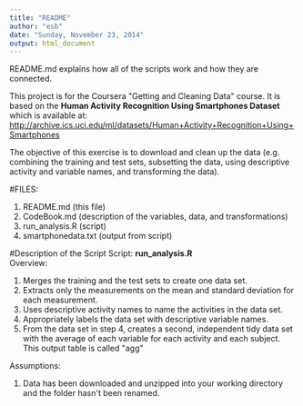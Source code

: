 ```yaml
---
title: "README"
author: "esb"
date: "Sunday, November 23, 2014"
output: html_document
---
```


README.md explains how all of the scripts work and how they are connected.

This project is for the Coursera "Getting and Cleaning Data" course. It is based on the **Human Activity Recognition Using Smartphones Dataset** which is available at:
http://archive.ics.uci.edu/ml/datasets/Human+Activity+Recognition+Using+Smartphones

The objective of this exercise is to download and clean up the data (e.g. combining the training and test sets, subsetting the data, using descriptive activity and variable names, and transforming the data).

#FILES:
1. README.md (this file)  
2. CodeBook.md (description of the variables, data, and transformations)  
3. run_analysis.R (script)  
4. smartphonedata.txt (output from script)

#Description of the Script
Script: **run_analysis.R**   
Overview:  
1. Merges the training and the test sets to create one data set.   
2. Extracts only the measurements on the mean and standard deviation for each measurement.  
3. Uses descriptive activity names to name the activities in the data set.  
4. Appropriately labels the data set with descriptive variable names.     
5. From the data set in step 4, creates a second, independent tidy data set with the average of each variable for each activity and each subject. This output table is called "agg"
   
Assumptions:   
1. Data has been downloaded and unzipped into your working directory and the
folder hasn't been renamed.



